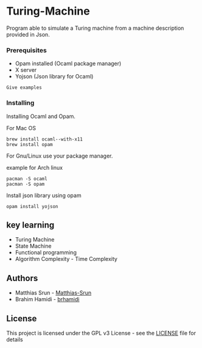 # Turing-Machine
Program able to simulate a Turing machine from a machine description provided in Json.

### Prerequisites

- Opam installed (Ocaml package manager)
- X server 
- Yojson (Json library for Ocaml)

```
Give examples
```

### Installing

Installing Ocaml and Opam.

For Mac OS
```
brew install ocaml--with-x11 
brew install opam
```
For Gnu/Linux use your package manager.

example for Arch linux
```
pacman -S ocaml
pacman -S opam
```
Install json library using opam

```
opam install yojson
```


## key learning

* Turing Machine
* State Machine
* Functional programming
* Algorithm Complexity - Time Complexity

## Authors

* Matthias Srun - [Matthias-Srun](https://github.com/)
* Brahim Hamidi - [brhamidi](https://github.com/brhamidi)

## License

This project is licensed under the GPL v3 License - see the [LICENSE](LICENSE) file for details
